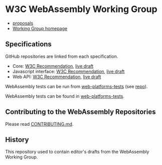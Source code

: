 # W3C WebAssembly Working Group

* [proposals](https://github.com/WebAssembly/proposals/blob/master/README.md)
* [Working Group homepage](https://www.w3.org/wasm/)

## Specifications

GitHub repositories are linked from each specification.

* Core: [W3C Recommendation](https://www.w3.org/TR/2019/REC-wasm-core-1-20191205/), [live draft](https://webassembly.github.io/spec/core/index.html)
* Javascript interface: [W3C Recommendation](https://www.w3.org/TR/2019/REC-wasm-js-api-1-20191205/), [live draft](https://webassembly.github.io/spec/js-api/)
* Web API: [W3C Recommendation](https://www.w3.org/TR/2019/REC-wasm-web-api-1-20191205/), [live draft](https://webassembly.github.io/spec/web-api/)

WebAssembly tests can be run from [web-platforms-tests](https://wpt.fyi/results/wasm?label=master&product=chrome%5Bexperimental%5D&product=edge&product=firefox%5Bexperimental%5D&product=safari%5Bexperimental%5D&aligned) (see [repo](https://github.com/w3c/web-platform-tests/)).

WebAssembly tests can be found in [web-platforms-tests][WPT].

## Contributing to the WebAssembly Repositories

Please read [CONTRIBUTING.md](CONTRIBUTING.md).

## History

This repository used to contain editor's drafts from the WebAssembly Working Group.


[WPT]: https://github.com/web-platform-tests/wpt/tree/master/wasm
